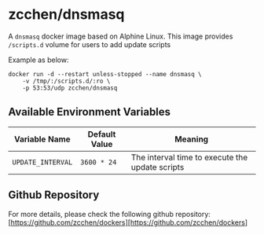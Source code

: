 zcchen/dnsmasq
=============================================

A `dnsmasq` docker image based on Alphine Linux.
This image provides `/scripts.d` volume for users to add update scripts

Example as below:

```
docker run -d --restart unless-stopped --name dnsmasq \
    -v /tmp/:/scripts.d/:ro \
    -p 53:53/udp zcchen/dnsmasq
```

Available Environment Variables
---------------------------------------------

| Variable Name | Default Value | Meaning |
| ------------- | ------------- | ------- |
| `UPDATE_INTERVAL` | `3600 * 24` | The interval time to execute the update scripts |

Github Repository
---------------------------------------------

For more details, please check the following github repository:
[https://github.com/zcchen/dockers][https://github.com/zcchen/dockers]
